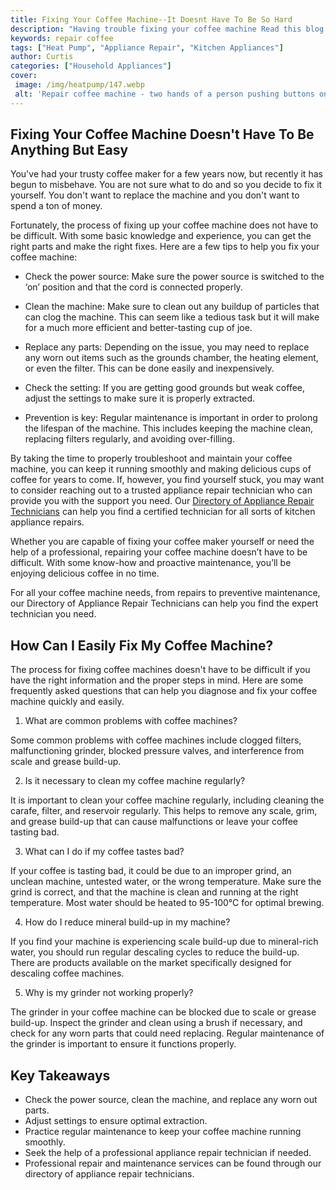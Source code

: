```yaml
---
title: Fixing Your Coffee Machine--It Doesnt Have To Be So Hard
description: "Having trouble fixing your coffee machine Read this blog post to learn how to easily tackle common repairs and get back to brewing"
keywords: repair coffee
tags: ["Heat Pump", "Appliance Repair", "Kitchen Appliances"]
author: Curtis
categories: ["Household Appliances"]
cover: 
 image: /img/heatpump/147.webp
 alt: 'Repair coffee machine - two hands of a person pushing buttons on a coffee machine'
---
```

## Fixing Your Coffee Machine Doesn't Have To Be Anything But Easy

You've had your trusty coffee maker for a few years now, but recently it has begun to misbehave. You are not sure what to do and so you decide to fix it yourself. You don't want to replace the machine and you don't want to spend a ton of money.

Fortunately, the process of fixing up your coffee machine does not have to be difficult. With some basic knowledge and experience, you can get the right parts and make the right fixes. Here are a few tips to help you fix your coffee machine:

- Check the power source: Make sure the power source is switched to the ‘on’ position and that the cord is connected properly.

- Clean the machine: Make sure to clean out any buildup of particles that can clog the machine. This can seem like a tedious task but it will make for a much more efficient and better-tasting cup of joe.

- Replace any parts: Depending on the issue, you may need to replace any worn out items such as the grounds chamber, the heating element, or even the filter. This can be done easily and inexpensively.

- Check the setting: If you are getting good grounds but weak coffee, adjust the settings to make sure it is properly extracted.

- Prevention is key: Regular maintenance is important in order to prolong the lifespan of the machine. This includes keeping the machine clean, replacing filters regularly, and avoiding over-filling.

By taking the time to properly troubleshoot and maintain your coffee machine, you can keep it running smoothly and making delicious cups of coffee for years to come. If, however, you find yourself stuck, you may want to consider reaching out to a trusted appliance repair technician who can provide you with the support you need. Our [Directory of Appliance Repair Technicians](./pages/appliance-repair-technicians) can help you find a certified technician for all sorts of kitchen appliance repairs.

Whether you are capable of fixing your coffee maker yourself or need the help of a professional, repairing your coffee machine doesn’t have to be difficult. With some know-how and proactive maintenance, you’ll be enjoying delicious coffee in no time.
 
For all your coffee machine needs, from repairs to preventive maintenance, our Directory of Appliance Repair Technicians can help you find the expert technician you need.

## How Can I Easily Fix My Coffee Machine?

The process for fixing coffee machines doesn't have to be difficult if you have the right information and the proper steps in mind. Here are some frequently asked questions that can help you diagnose and fix your coffee machine quickly and easily.
 
1. What are common problems with coffee machines?
 
 Some common problems with coffee machines include clogged filters, malfunctioning grinder, blocked pressure valves, and interference from scale and grease build-up.

2. Is it necessary to clean my coffee machine regularly?
 
 It is important to clean your coffee machine regularly, including cleaning the carafe, filter, and reservoir regularly. This helps to remove any scale, grim, and grease build-up that can cause malfunctions or leave your coffee tasting bad.

3. What can I do if my coffee tastes bad?
 
 If your coffee is tasting bad, it could be due to an improper grind, an unclean machine, untested water, or the wrong temperature. Make sure the grind is correct, and that the machine is clean and running at the right temperature. Most water should be heated to 95-100°C for optimal brewing.

4. How do I reduce mineral build-up in my machine?
 
 If you find your machine is experiencing scale build-up due to mineral-rich water, you should run regular descaling cycles to reduce the build-up. There are products available on the market specifically designed for descaling coffee machines.

5. Why is my grinder not working properly?
 
 The grinder in your coffee machine can be blocked due to scale or grease build-up. Inspect the grinder and clean using a brush if necessary, and check for any worn parts that could need replacing. Regular maintenance of the grinder is important to ensure it functions properly.

## Key Takeaways

- Check the power source, clean the machine, and replace any worn out parts.
- Adjust settings to ensure optimal extraction.
- Practice regular maintenance to keep your coffee machine running smoothly.
- Seek the help of a professional appliance repair technician if needed.
- Professional repair and maintenance services can be found through our directory of appliance repair technicians.
